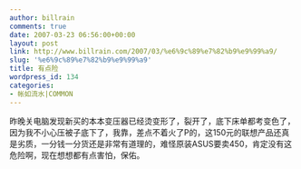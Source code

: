 ```yaml
---
author: billrain
comments: true
date: 2007-03-23 06:56:00+00:00
layout: post
link: http://www.billrain.com/2007/03/%e6%9c%89%e7%82%b9%e9%99%a9/
slug: '%e6%9c%89%e7%82%b9%e9%99%a9'
title: 有点险
wordpress_id: 134
categories:
- 帐如流水|COMMON
---
```


昨晚关电脑发现新买的本本变压器已经烫变形了，裂开了，底下床单都考变色了，因为我不小心压被子底下了，我靠，差点不着火了P的，这150元的联想产品还真是劣质，一分钱一分货还是非常有道理的，难怪原装ASUS要卖450，肯定没有这危险啊，现在想想都有点害怕，保佑。
